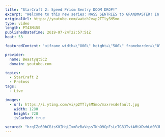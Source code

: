 ```yaml
---
title: "StarCraft 2: Speed Prism Sentry DOOM DROP!"
excerpt: "Welcome to this new series: MASS SENTRIES to GRANDMASTER! In this series, we will see how far I can get by playing ONLY Sentries on the ladder in ALL Protoss matchups!  Yet more Mass Sentry games in all three Protoss matchups! The first opponent has some thoughts on this playstyle...  Feel free to let"
originalUrl: https://youtube.com/watch?v=p2TTlySM5mo
type: video
length: PT43M45S
publishedDateTime: 2019-07-24T22:57:51Z
heat: 53

featuredContent: "<iframe width=\"800\" height=\"500\" frameborder=\"0\" src=\"https://www.youtube.com/embed/p2TTlySM5mo\" allow=\"accelerometer; autoplay; encrypted-media; gyroscope; picture-in-picture\" allowfullscreen></iframe>"

provider:
  name: BeastyqtSC2
  domain: youtube.com

topics:
  - StarCraft 2
  - Protoss
tags:
  - Live

images:
  - url: https://i.ytimg.com/vi/p2TTlySM5mo/maxresdefault.jpg
    width: 1280
    height: 720
    isCached: true

secured: "hrqIZc60hCBisK0IHqLIxmRzBaVqssTKhO9GpFsLcTG8JTvtAMtXDwhLd0RJbmm4HPGQPKPxc903JQKGqsPtVrhfkOncoP3dJwA9FlVy5V3ywZ520l0Hh6BQ9GJlCcQFti7foWTbsH0sIfLlOLDunUe7Fo28GThUakI2qlPx5C7xH+j/8yrWFyS0M7KDNKc6Nu25AtDaXg1EZwV9RGegqeJgVLT8ShR4aFotgXQKVs+CfJEo9fSgd9ff3MQNLbsmITy5M8aMc8o8j/ai2i5VeNiVyVseAiyJWs68Mb9McMeq4Qpi6Xvzd2L6LGJOhLgjPabLNFdRV2x6dkTVIBeCTJiyiv0hKlvkfn7lbXNYLX/+LNFEpMnM/I3bw4H8PenKDAeXRLPW8eCgWO6V+u/WdVZHAR3CovZqjv50M7L+MLI=;TgslQZE63ZTUmRIN3aH6fA=="
---
```


